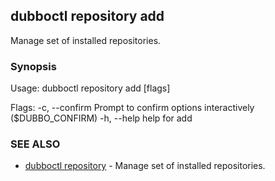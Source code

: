 ## dubboctl repository add

Manage set of installed repositories.

### Synopsis

Usage:
dubboctl repository add <name> <url> [flags]

Flags:
-c, --confirm Prompt to confirm options interactively ($DUBBO_CONFIRM)
-h, --help help for add

### SEE ALSO

* [dubboctl repository](dubboctl_repository.md) - Manage set of installed repositories.

